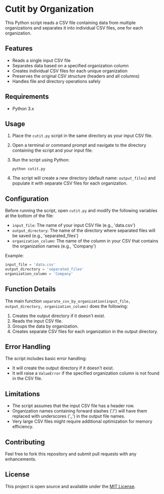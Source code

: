 

# Cutit by Organization

This Python script reads a CSV file containing data from multiple organizations and separates it into individual CSV files, one for each organization.

## Features

- Reads a single input CSV file
- Separates data based on a specified organization column
- Creates individual CSV files for each unique organization
- Preserves the original CSV structure (headers and all columns)
- Handles file and directory operations safely

## Requirements

- Python 3.x

## Usage

1. Place the `cutit.py` script in the same directory as your input CSV file.

2. Open a terminal or command prompt and navigate to the directory containing the script and your input file.

3. Run the script using Python:

   ```
   python cutit.py
   ```

4. The script will create a new directory (default name: `output_files`) and populate it with separate CSV files for each organization.

## Configuration

Before running the script, open `cutit.py` and modify the following variables at the bottom of the file:

- `input_file`: The name of your input CSV file (e.g., 'data.csv')
- `output_directory`: The name of the directory where separated files will be saved (e.g., 'separated_files')
- `organization_column`: The name of the column in your CSV that contains the organization names (e.g., 'Company')

Example:

```python
input_file = 'data.csv'
output_directory = 'separated_files'
organization_column = 'Company'
```

## Function Details

The main function `separate_csv_by_organization(input_file, output_directory, organization_column)` does the following:

1. Creates the output directory if it doesn't exist.
2. Reads the input CSV file.
3. Groups the data by organization.
4. Creates separate CSV files for each organization in the output directory.

## Error Handling

The script includes basic error handling:

- It will create the output directory if it doesn't exist.
- It will raise a `ValueError` if the specified organization column is not found in the CSV file.

## Limitations

- The script assumes that the input CSV file has a header row.
- Organization names containing forward slashes ('/') will have them replaced with underscores ('_') in the output file names.
- Very large CSV files might require additional optimization for memory efficiency.

## Contributing

Feel free to fork this repository and submit pull requests with any enhancements.

## License

This project is open source and available under the [MIT License](LICENSE).
